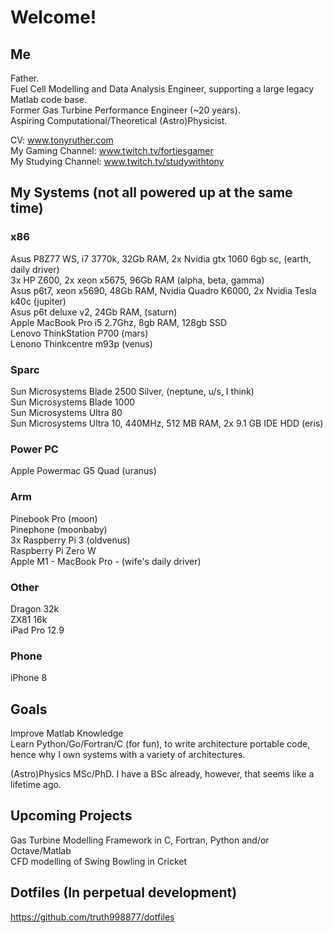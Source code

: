 # Welcome!

## Me

Father.  
Fuel Cell Modelling and Data Analysis Engineer, supporting a large legacy Matlab code base.  
Former Gas Turbine Performance Engineer (~20 years).  
Aspiring Computational/Theoretical (Astro)Physicist.  
  
CV: www.tonyruther.com  
My Gaming Channel: www.twitch.tv/fortiesgamer  
My Studying Channel: www.twitch.tv/studywithtony  

## My Systems (not all powered up at the same time)

### x86

Asus P8Z77 WS, i7 3770k, 32Gb RAM, 2x Nvidia gtx 1060 6gb sc, (earth, daily driver)  
3x HP Z600, 2x xeon x5675, 96Gb RAM (alpha, beta, gamma)  
Asus p6t7, xeon x5690, 48Gb RAM, Nvidia Quadro K6000, 2x Nvidia Tesla k40c (jupiter)  
Asus p6t deluxe v2, 24Gb RAM,  (saturn)  
Apple MacBook Pro i5 2.7Ghz, 8gb RAM, 128gb SSD  
Lenovo ThinkStation P700 (mars)  
Lenono Thinkcentre m93p (venus)  

### Sparc

Sun Microsystems Blade 2500 Silver, (neptune, u/s, I think)  
Sun Microsystems Blade 1000  
Sun Microsystems Ultra 80  
Sun Microsystems Ultra 10, 440MHz, 512 MB RAM, 2x 9.1 GB IDE HDD (eris)  

### Power PC

Apple Powermac G5 Quad (uranus)  

### Arm

Pinebook Pro (moon)  
Pinephone (moonbaby)  
3x Raspberry Pi 3 (oldvenus)   
Raspberry Pi Zero W  
Apple M1 - MacBook Pro - (wife's daily driver)   

### Other

Dragon 32k  
ZX81 16k  
iPad Pro 12.9  

### Phone

iPhone 8

## Goals

Improve Matlab Knowledge  
Learn Python/Go/Fortran/C (for fun), to write architecture portable code, hence why I own systems with a variety of architectures.  

(Astro)Physics MSc/PhD. I have a BSc already, however, that seems like a lifetime ago.

## Upcoming Projects

Gas Turbine Modelling Framework in C, Fortran, Python and/or Octave/Matlab  
CFD modelling of Swing Bowling in Cricket  

## Dotfiles (In perpetual development) 

https://github.com/truth998877/dotfiles  
